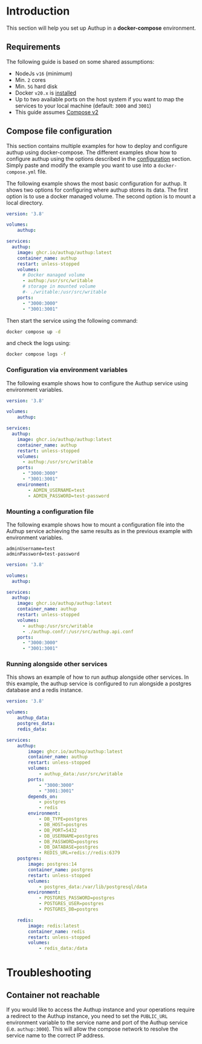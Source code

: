 # Introduction

This section will help you set up Authup in a **docker-compose** environment.

## Requirements
The following guide is based on some shared assumptions:

- NodeJs `v16` (minimum)
- Min. `2` cores
- Min. `5G` hard disk
- Docker `v20.x` is [installed](https://docs.docker.com/get-docker/)
- Up to two available ports on the host system if you want to map the services to your local machine (default: `3000` and `3001`)
- This guide assumes [Compose v2](https://docs.docker.com/compose/compose-file/)



## Compose file configuration

This section contains multiple examples for how to deploy and configure authup using docker-compose. The different 
examples show how to configure authup using the options described in the [configuration](./configuration) section. Simply
paste and modify the example you want to use into a `docker-compose.yml` file.

The following example shows the most basic configuration for authup. It shows two options for configuring where
authup stores its data. The first option is to use a docker managed volume. The second option is to mount a local directory.

```yaml
version: '3.8'

volumes:
    authup:

services:
  authup:
    image: ghcr.io/authup/authup:latest
    container_name: authup
    restart: unless-stopped
    volumes:
      # Docker managed volume
      - authup:/usr/src/writable
      # storage in mounted volume
      #- ./writable:/usr/src/writable
    ports:
      - "3000:3000"
      - "3001:3001"

```

Then start the service using the following command:

```bash
docker compose up -d
```

and check the logs using:

```bash
docker compose logs -f
```


### Configuration via environment variables

The following example shows how to configure the Authup service using environment variables.

```yaml
version: '3.8'

volumes:
    authup:

services:
  authup:
    image: ghcr.io/authup/authup:latest
    container_name: authup
    restart: unless-stopped
    volumes:
      - authup:/usr/src/writable
    ports:
      - "3000:3000"
      - "3001:3001"
    environment:
        - ADMIN_USERNAME=test
        - ADMIN_PASSWORD=test-password
```


### Mounting a configuration file

The following example shows how to mount a configuration file into the Authup service achieving the same results as in 
the previous example with environment variables.

```dotenv [authup.conf]
adminUsername=test
adminPassword=test-password
```

```yaml
version: '3.8'

volumes:
  authup:

services:
  authup:
    image: ghcr.io/authup/authup:latest
    container_name: authup
    restart: unless-stopped
    volumes:
      - authup:/usr/src/writable
      - ./authup.conf/:/usr/src/authup.api.conf
    ports:
      - "3000:3000"
      - "3001:3001"

```


### Running alongside other services
This shows an example of how to run authup alongside other services. In this example, the authup service is configured to
run alongside a postgres database and a redis instance.


```yaml
version: '3.8'

volumes:
    authup_data:
    postgres_data:
    redis_data:

services:
    authup:
        image: ghcr.io/authup/authup:latest
        container_name: authup
        restart: unless-stopped
        volumes:
            - authup_data:/usr/src/writable
        ports:
            - "3000:3000"
            - "3001:3001"
        depends_on:
            - postgres
            - redis
        environment:
            - DB_TYPE=postgres
            - DB_HOST=postgres
            - DB_PORT=5432
            - DB_USERNAME=postgres
            - DB_PASSWORD=postgres
            - DB_DATABASE=postgres
            - REDIS_URL=redis://redis:6379
    postgres:
        image: postgres:14
        container_name: postgres
        restart: unless-stopped
        volumes:
            - postgres_data:/var/lib/postgresql/data
        environment:
            - POSTGRES_PASSWORD=postgres
            - POSTGRES_USER=postgres
            - POSTGRES_DB=postgres

    redis:
        image: redis:latest
        container_name: redis
        restart: unless-stopped
        volumes:
            - redis_data:/data

```

# Troubleshooting

## Container not reachable
If you would like to access the Authup instance and your operations require a redirect to the Authup instance, you need to
set the `PUBLIC_URL` environment variable to the service name and port of the Authup service (i.e. `authup:3000`). This will
allow the compose network to resolve the service name to the correct IP address.


